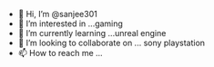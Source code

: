 - 👋 Hi, I’m @sanjee301
- 👀 I’m interested in ...gaming
- 🌱 I’m currently learning ...unreal engine   
- 💞️ I’m looking to collaborate on ... sony playstation
- 📫 How to reach me ...

<!---
sanjee301/sanjee301 is a ✨ special ✨ repository because its `README.md` (this file) appears on your GitHub profile.
You can click the Preview link to take a look at your changes.
--->
